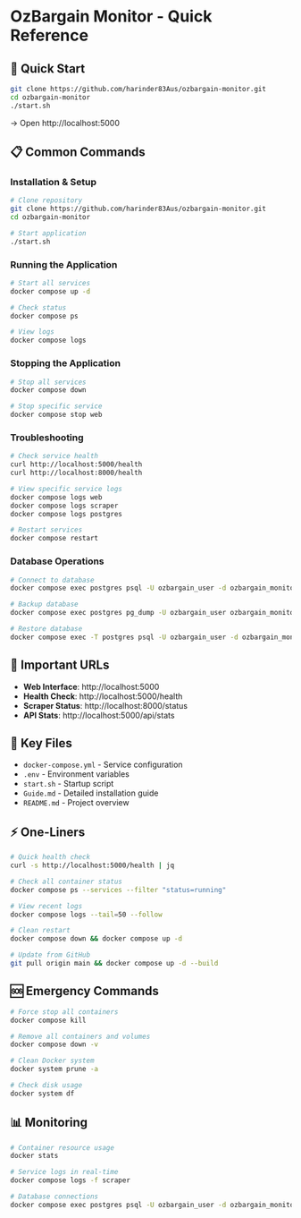 # OzBargain Monitor - Quick Reference

## 🚀 Quick Start
```bash
git clone https://github.com/harinder83Aus/ozbargain-monitor.git
cd ozbargain-monitor
./start.sh
```
→ Open http://localhost:5000

## 📋 Common Commands

### Installation & Setup
```bash
# Clone repository
git clone https://github.com/harinder83Aus/ozbargain-monitor.git
cd ozbargain-monitor

# Start application
./start.sh
```

### Running the Application
```bash
# Start all services
docker compose up -d

# Check status
docker compose ps

# View logs
docker compose logs
```

### Stopping the Application
```bash
# Stop all services
docker compose down

# Stop specific service
docker compose stop web
```

### Troubleshooting
```bash
# Check service health
curl http://localhost:5000/health
curl http://localhost:8000/health

# View specific service logs
docker compose logs web
docker compose logs scraper
docker compose logs postgres

# Restart services
docker compose restart
```

### Database Operations
```bash
# Connect to database
docker compose exec postgres psql -U ozbargain_user -d ozbargain_monitor

# Backup database
docker compose exec postgres pg_dump -U ozbargain_user ozbargain_monitor > backup.sql

# Restore database
docker compose exec -T postgres psql -U ozbargain_user -d ozbargain_monitor < backup.sql
```

## 🔗 Important URLs
- **Web Interface**: http://localhost:5000
- **Health Check**: http://localhost:5000/health
- **Scraper Status**: http://localhost:8000/status
- **API Stats**: http://localhost:5000/api/stats

## 📁 Key Files
- `docker-compose.yml` - Service configuration
- `.env` - Environment variables
- `start.sh` - Startup script
- `Guide.md` - Detailed installation guide
- `README.md` - Project overview

## ⚡ One-Liners
```bash
# Quick health check
curl -s http://localhost:5000/health | jq

# Check all container status
docker compose ps --services --filter "status=running"

# View recent logs
docker compose logs --tail=50 --follow

# Clean restart
docker compose down && docker compose up -d

# Update from GitHub
git pull origin main && docker compose up -d --build
```

## 🆘 Emergency Commands
```bash
# Force stop all containers
docker compose kill

# Remove all containers and volumes
docker compose down -v

# Clean Docker system
docker system prune -a

# Check disk usage
docker system df
```

## 📊 Monitoring
```bash
# Container resource usage
docker stats

# Service logs in real-time
docker compose logs -f scraper

# Database connections
docker compose exec postgres psql -U ozbargain_user -d ozbargain_monitor -c "SELECT * FROM pg_stat_activity;"
```